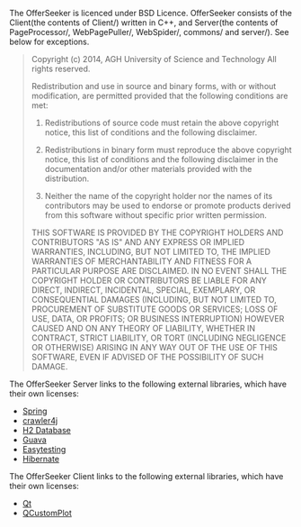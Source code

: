 The OfferSeeker is licenced under BSD Licence. OfferSeeker consists of the Client(the contents of Client/) written in C++, and Server(the contents of PageProcessor/, WebPagePuller/, WebSpider/, commons/ and server/). See below for exceptions.
>Copyright (c) 2014, AGH University of Science and Technology
>All rights reserved.
> 
>Redistribution and use in source and binary forms, with or without modification, are permitted provided that the following   conditions are met:
>
>1. Redistributions of source code must retain the above copyright notice, this list of conditions and the following disclaimer.
>
>2. Redistributions in binary form must reproduce the above copyright notice, this list of conditions and the following disclaimer in the documentation and/or other materials provided with the distribution.
>
>3. Neither the name of the copyright holder nor the names of its contributors may be used to endorse or promote products derived from this software without specific prior written permission.
>
>THIS SOFTWARE IS PROVIDED BY THE COPYRIGHT HOLDERS AND CONTRIBUTORS "AS IS" AND ANY EXPRESS OR IMPLIED WARRANTIES, INCLUDING, BUT NOT LIMITED TO, THE IMPLIED WARRANTIES OF MERCHANTABILITY AND FITNESS FOR A PARTICULAR PURPOSE ARE DISCLAIMED. IN NO EVENT SHALL THE COPYRIGHT HOLDER OR CONTRIBUTORS BE LIABLE FOR ANY DIRECT, INDIRECT, INCIDENTAL, SPECIAL, EXEMPLARY, OR CONSEQUENTIAL DAMAGES (INCLUDING, BUT NOT LIMITED TO, PROCUREMENT OF SUBSTITUTE GOODS OR SERVICES; LOSS OF USE, DATA, OR PROFITS; OR BUSINESS INTERRUPTION) HOWEVER CAUSED AND ON ANY THEORY OF LIABILITY, WHETHER IN CONTRACT, STRICT LIABILITY, OR TORT (INCLUDING NEGLIGENCE OR OTHERWISE) ARISING IN ANY WAY OUT OF THE USE OF THIS SOFTWARE, EVEN IF ADVISED OF THE POSSIBILITY OF SUCH DAMAGE.

The OfferSeeker Server links to the following external libraries, which have their own licenses:

- [Spring](http://spring.io/)
- [crawler4j](https://code.google.com/p/crawler4j/)
- [H2 Database](http://www.h2database.com/html/main.html)
- [Guava](https://github.com/google/guava)
- [Easytesting](https://github.com/easytesting)
- [Hibernate](http://hibernate.org/)

The OfferSeeker Client links to the following external libraries, which have their own licenses:

- [Qt](http://qt-project.org/)
- [QCustomPlot](http://www.qcustomplot.com/)

